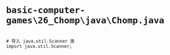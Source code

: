 # `basic-computer-games\26_Chomp\java\Chomp.java`

```

# 导入 java.util.Scanner 类
import java.util.Scanner;

```